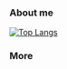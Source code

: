 ### About me
[![Top Langs](https://github-readme-stats.vercel.app/api/top-langs/?username={emak-gg}&layout=compact&theme=onedark)](https://github.com/anuraghazra/github-readme-stats)
### More
